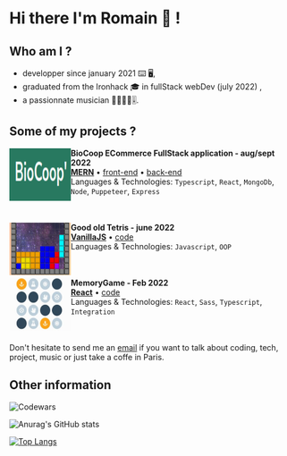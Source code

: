 # Hi there I'm Romain 👋 !

## Who am I ?

- developper since january 2021 ⌨️ 🖥️,
- graduated from the Ironhack 🎓 in fullStack webDev (july 2022) ,
- a passionnate musician 🎺🎹🎷🎸🎚️.

## Some of my projects ?

[<img align="left" height="94px" width="110px" alt="biocoop-image" src="https://github.com/RomainC75/RomainC75/raw/main/bioCoop.png"/>](https://biocoop-ecommerce.netlify.app/)

**BioCoop ECommerce FullStack application - aug/sept 2022** \
[**MERN**](https://biocoop-ecommerce.netlify.app/) • [front-end](https://github.com/RomainC75/ecommerce-front) • [back-end](https://github.com/RomainC75/ecommerce-back) \
Languages & Technologies: `Typescript`, `React`, `MongoDb`, `Node`, `Puppeteer`, `Express` \
<br/>
<br/>


[<img align="left" height="94px" width="110px" alt="tetris-image" src="https://github.com/RomainC75/RomainC75/raw/main/tetris.png"/>](https://romainc75.github.io/IronHack-retroTetris-JS/)

**Good old Tetris - june 2022** \
[**VanillaJS**](https://romainc75.github.io/IronHack-retroTetris-JS/) • [code](https://github.com/RomainC75/IronHack-retroTetris-JS) \
Languages & Technologies: `Javascript`, `OOP` \
<br/>
<br/>

[<img align="left" height="94px" width="110px" alt="memoryGame-image" src="https://github.com/RomainC75/RomainC75/raw/main/memoryGame.png"/>](https://romainchenard-memorygame.netlify.app/)

**MemoryGame - Feb 2022** \
[**React**](https://romainchenard-memorygame.netlify.app/) • [code](https://github.com/RomainC75/memoryGame-TS) \
Languages & Technologies: `React`, `Sass`, `Typescript`, `Integration` \
<br/>
<br/>

Don't hesitate to send me an [email](mailto:rom.chenard@gmail.com) if you want to talk about coding, tech, project, music or just take a coffe in Paris.

## Other information 


![Codewars](https://github.r2v.ch/codewars?user=Romain75&stroke=COLOR)


![Anurag's GitHub stats](https://github-readme-stats.vercel.app/api?username=romainc75&show_icons=true&theme=radical)

[![Top Langs](https://github-readme-stats.vercel.app/api/top-langs/?username=romainc75)](https://github.com/anuraghazra/github-readme-stats)